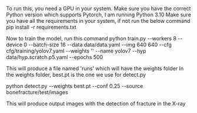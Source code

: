 To run this, you need a GPU in your system.
Make sure you have the correct Python version which supports Pytorch, I am running Python 3.10
Make sure you have all the requirements in your system, if not run the below command
pip install -r requirements.txt

Now to train the model, run this command
python train.py --workers 8 --device 0 --batch-size 16 --data data/data.yaml --img 640 640
--cfg cfg/training/yolov7.yaml --weights '' --name yolov7 --hyp data/hyp.scratch.p5.yaml --epochs 500

This will produce a file named 'runs' which will have the weights folder
In the weights folder, best.pt is the one we use for detect.py

python detect.py --weights best.pt --conf 0.25 --source bonefracture/test/images

This will produce output images with the detection of fracture in the X-ray
